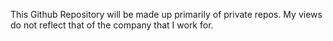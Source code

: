 This Github Repository will be made up primarily of private repos.
My views do not reflect that of the company that I work for.
